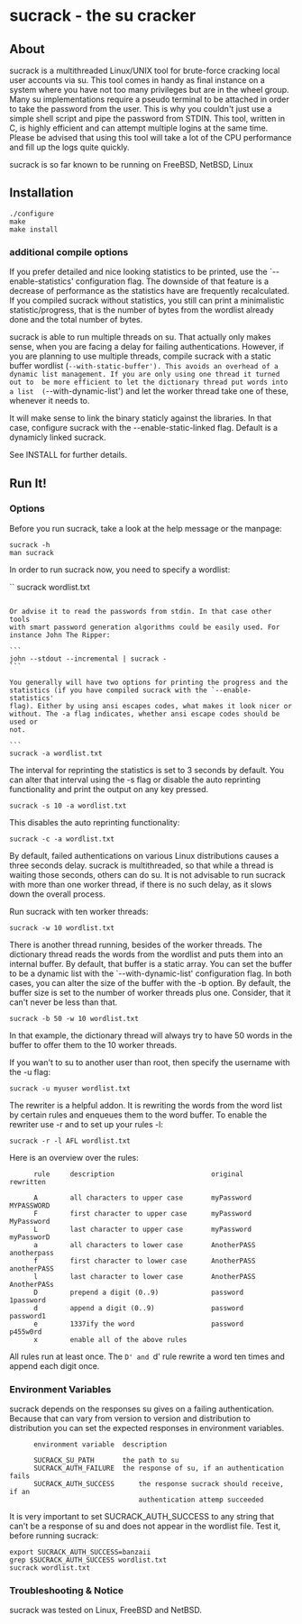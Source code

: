# sucrack - the su cracker

## About

sucrack is a multithreaded Linux/UNIX tool for brute-force cracking local user accounts via su. This tool comes in handy as final instance on a system where you have not too many privileges but are in the wheel group. 
Many su implementations require a pseudo terminal to be attached in order to take the password from the user. This is why you couldn't just use a simple shell script and pipe the password from STDIN. 
This tool, written in C, is highly efficient and can attempt multiple logins at the same time. Please be advised that using this tool will take a lot of the CPU performance and fill up the logs quite quickly. 

sucrack is so far known to be running on FreeBSD, NetBSD, Linux
 
 ## Installation

```
./configure
make
make install
```

### additional compile options
       
If you prefer detailed and nice looking statistics to be printed, use the
`--enable-statistics' configuration flag. The downside of that feature is a 
decrease of performance as the statistics have are frequently recalculated. 
If you compiled sucrack without statistics, you still can print a 
minimalistic statistic/progress, that is the number of bytes from the 
wordlist already done and the total number of bytes.

sucrack is able to run multiple threads on su. That actually only makes 
sense, when you are facing a delay for failing authentications. However, 
if you are planning to use multiple threads, compile sucrack with a static 
buffer wordlist (`--with-static-buffer'). This avoids an overhead of a 
dynamic list management. If you are only using one thread it turned out to 
be more efficient to let the dictionary thread put words into a list 
(`--with-dynamic-list') and let the worker thread take one of these, 
whenever it needs to.

It will make sense to link the binary staticly against the libraries. In 
that case, configure sucrack with the --enable-static-linked flag. Default 
is a dynamicly linked sucrack.

See INSTALL for further details.
 
## Run It!

### Options

Before you run sucrack, take a look at the help message or the manpage:

```
sucrack -h
man sucrack
```

In order to run sucrack now, you need to specify a wordlist:

``
sucrack wordlist.txt
````    

Or advise it to read the passwords from stdin. In that case other tools
with smart password generation algorithms could be easily used. For 
instance John The Ripper:

```
john --stdout --incremental | sucrack -
```

You generally will have two options for printing the progress and the
statistics (if you have compiled sucrack with the `--enable-statistics' 
flag). Either by using ansi escapes codes, what makes it look nicer or 
without. The -a flag indicates, whether ansi escape codes should be used or 
not.
   
```
sucrack -a wordlist.txt
````

The interval for reprinting the statistics is set to 3 seconds by default.
You can alter that interval using the -s flag or disable the auto 
reprinting functionality and print the output on any key pressed.

```
sucrack -s 10 -a wordlist.txt
```

This disables the auto reprinting functionality:

```
sucrack -c -a wordlist.txt
```

By default, failed authentications on various Linux distributions causes a 
three seconds delay. sucrack is multithreaded, so that while a thread is 
waiting those seconds, others can do su. It is not advisable to run sucrack 
with more than one worker thread, if there is no such delay, as it slows 
down the overall process.

Run sucrack with ten worker threads:

```
sucrack -w 10 wordlist.txt
```

There is another thread running, besides of the worker threads. The 
dictionary thread reads the words from the wordlist and puts them into
an internal buffer. By default, that buffer is a static array.
You can set the buffer to be a dynamic list with the `--with-dynamic-list'
configuration flag. In both cases, you can alter the size of the buffer 
with the -b option. By default, the buffer size is set to the number of 
worker threads plus one. Consider, that it can't never be less than that.

```
sucrack -b 50 -w 10 wordlist.txt
```

In that example, the dictionary thread will always try to have 50 words
in the buffer to offer them to the 10 worker threads.

If you wan't to su to another user than root, then specify the username
with the -u flag:

```
sucrack -u myuser wordlist.txt
```

The rewriter is a helpful addon. It is rewriting the words from the word
list by certain rules and enqueues them to the word buffer. To enable
the rewriter use -r and to set up your rules -l:

```
sucrack -r -l AFL wordlist.txt
```

Here is an overview over the rules:

```
      rule     description                        original     rewritten
     
      A        all characters to upper case       myPassword   MYPASSWORD
      F        first character to upper case      myPassword   MyPassword
      L        last character to upper case       myPassword   myPassworD
      a        all characters to lower case       AnotherPASS  anotherpass
      f        first character to lower case      AnotherPASS  anotherPASS
      l        last character to lower case       AnotherPASS  AnotherPASs  
      D        prepend a digit (0..9)             password     1password
      d        append a digit (0..9)              password     password1
      e        1337ify the word                   password     p455w0rd
      x        enable all of the above rules
```

All rules run at least once. The `D' and `d' rule rewrite a word ten times 
and append each digit once.

### Environment Variables

sucrack depends on the responses su gives on a failing authentication.
Because that can vary from version to version and distribution to 
distribution you can set the expected responses in environment variables.

```
      environment variable	description

      SUCRACK_SU_PATH		the path to su
      SUCRACK_AUTH_FAILURE	the response of su, if an authentication fails
      SUCRACK_AUTH_SUCCESS      the response sucrack should receive, if an
                                authentication attemp succeeded
```

It is very important to set SUCRACK_AUTH_SUCCESS to any string that can't
be a response of su and does not appear in the wordlist file. Test it, 
before running sucrack:

```
export SUCRACK_AUTH_SUCCESS=banzaii  
grep $SUCRACK_AUTH_SUCCESS wordlist.txt
sucrack wordlist.txt
```

### Troubleshooting & Notice
 
sucrack was tested on Linux, FreeBSD and NetBSD.
